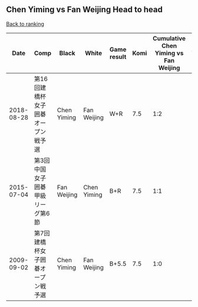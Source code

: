 ## Chen Yiming vs Fan Weijing Head to head

[Back to ranking](../../index.md)




| **Date** | **Comp** | **Black** | **White** | **Game result** | **Komi** | **Cumulative Chen Yiming vs Fan Weijing** | **Chen Yiming streak** | **Fan Weijing streak** | 
| --- | --- | --- | --- | --- | --- | --- | --- | --- |
| 2018-08-28 | 第16回建橋杯女子囲碁オープン戦予選 | Chen Yiming | Fan Weijing | W+R | 7.5 | 1:2 | 0 | 2 | 
| 2015-07-04 | 第3回中国女子囲碁甲級リーグ第6節 | Fan Weijing | Chen Yiming | B+R | 7.5 | 1:1 | 0 | 1 | 
| 2009-09-02 | 第7回建橋杯女子囲碁オープン戦予選 | Chen Yiming | Fan Weijing | B+5.5 | 7.5 | 1:0 | 1 | 0 |




